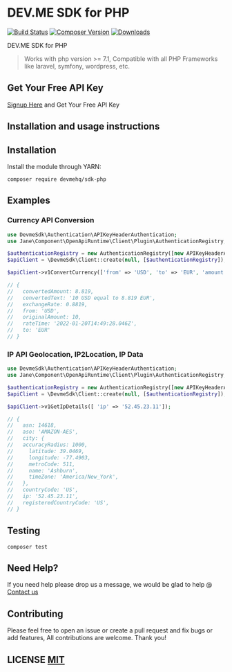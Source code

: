 # DEV.ME SDK for PHP
[![Build Status](https://github.com/devmehq/devme-sdk-php/actions/workflows/ci.yml/badge.svg)](https://github.com/devmehq/devme-sdk-php/actions/workflows/ci.yml)
[![Composer Version](https://img.shields.io/packagist/v/devmehq/sdk-php)](https://packagist.org/packages/devmehq/sdk-php)
[![Downloads](https://img.shields.io/packagist/dm/devmehq/sdk-php)](https://packagist.org/packages/devmehq/sdk-php)

DEV.ME SDK for PHP

> Works with php version >= 7.1, Compatible with all PHP Frameworks like laravel, symfony, wordpress, etc.

## Get Your Free API Key
[Signup Here](https://dev.me/signup) and Get Your Free API Key

## Installation and usage instructions

## Installation
Install the module through YARN:
```shell
composer require devmehq/sdk-php
```

## Examples

### Currency API Conversion
```php
use DevmeSdk\Authentication\APIKeyHeaderAuthentication;
use Jane\Component\OpenApiRuntime\Client\Plugin\AuthenticationRegistry;

$authenticationRegistry = new AuthenticationRegistry([new APIKeyHeaderAuthentication('demo-key')]);
$apiClient = \DevmeSdk\Client::create(null, [$authenticationRegistry]);

$apiClient->v1ConvertCurrency(['from' => 'USD', 'to' => 'EUR', 'amount' => 10]);

// {
//   convertedAmount: 8.819,
//   convertedText: '10 USD equal to 8.819 EUR',
//   exchangeRate: 0.8819,
//   from: 'USD',
//   originalAmount: 10,
//   rateTime: '2022-01-20T14:49:28.046Z',
//   to: 'EUR'
// }
```

### IP API Geolocation, IP2Location, IP Data
```php
use DevmeSdk\Authentication\APIKeyHeaderAuthentication;
use Jane\Component\OpenApiRuntime\Client\Plugin\AuthenticationRegistry;

$authenticationRegistry = new AuthenticationRegistry([new APIKeyHeaderAuthentication('demo-key')]);
$apiClient = \DevmeSdk\Client::create(null, [$authenticationRegistry]);

$apiClient->v1GetIpDetails([ 'ip' => '52.45.23.11']);

// {
//   asn: 14618,
//   aso: 'AMAZON-AES',
//   city: {
//   accuracyRadius: 1000,
//     latitude: 39.0469,
//     longitude: -77.4903,
//     metroCode: 511,
//     name: 'Ashburn',
//     timeZone: 'America/New_York',
//   },
//   countryCode: 'US',
//   ip: '52.45.23.11',
//   registeredCountryCode: 'US',
// }

```


## Testing
```shell
composer test
```

## Need Help?
If you need help please drop us a message, we would be glad to help @ [Contact us](http://dev.me/contact-us)


## Contributing
Please feel free to open an issue or create a pull request and fix bugs or add features, All contributions are welcome. Thank you!

## LICENSE [MIT](LICENSE.md)

